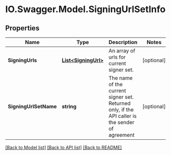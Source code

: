 # IO.Swagger.Model.SigningUrlSetInfo
## Properties

Name | Type | Description | Notes
------------ | ------------- | ------------- | -------------
**SigningUrls** | [**List&lt;SigningUrl&gt;**](SigningUrl.md) | An array of urls for current signer set. | [optional] 
**SigningUrlSetName** | **string** | The name of the current signer set. Returned only, if the API caller is the sender of agreement | [optional] 

[[Back to Model list]](../README.md#documentation-for-models) [[Back to API list]](../README.md#documentation-for-api-endpoints) [[Back to README]](../README.md)

